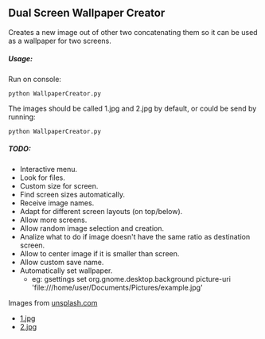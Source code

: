 
## Dual Screen Wallpaper Creator

Creates a new image out of other two concatenating them so it can be used as a wallpaper for two screens.

##### Usage:
Run on console: 
```
python WallpaperCreator.py
```

The images should be called 1.jpg and 2.jpg by default, or could be send by running:
```
python WallpaperCreator.py
```


##### TODO:
+ Interactive menu.
+ Look for files.
+ Custom size for screen.
+ Find screen sizes automatically.
+ Receive image names.
+ Adapt for different screen layouts (on top/below).
+ Allow more screens.
+ Allow random image selection and creation.
+ Analize what to do if image doesn't have the same ratio as destination screen.
+ Allow to center image if it is smaller than screen.
+ Allow custom save name.
+ Automatically set wallpaper.
	- eg: gsettings set org.gnome.desktop.background picture-uri 'file:///home/user/Documents/Pictures/example.jpg'


Images from [unsplash.com](https://unsplash.com/)
+ [1.jpg](https://unsplash.imgix.net/25/puppy-love.jpg?q=75&fm=jpg&auto=format&s=65ca085acad5e1c245247ccd1530b1c6) 
+ [2.jpg](https://unsplash.imgix.net/26/cactus.jpg?q=75&fm=jpg&auto=format&s=cd5180f8c09880521d4b17e1c8eeb536)
